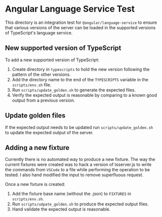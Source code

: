 # Angular Language Service Test

This directory is an integration test for `@angular/language-service` to ensure
that various versions of the server can be loaded in the supported versions of 
TypeScript's language service.

## New supported version of TypeScript

To add a new supported version of TypeScript:

1) Create directory in `typescripts` to hold the new version following the pattern
   of the other versions.
2) Add the directory name to the end of the `TYPESCRIPTS` variable in the 
   `scripts/env.sh` file.
3) Run `scripts/update_golden.sh` to generate the expected files.
4) Verify the expected output is reasonable by comparing to a known good output
   from a previous version.

## Update golden files

If the expected output needs to be updated run `scripts/update_golden.sh` to
update the expected output of the server.

## Adding a new fixture

Currently there is no automated way to produce a new fixture. The way the
current fixtures were created was to hack a version of tsserver.js to write the
commands from `VSCode` to a file while performing the operation to be tested.
I also hand modified the input to remove superfluous request.

Once a new fixture is created:

1) Add the fixture base name (without the .json) to `FIXTURES` in 
   `scripts/env.sh`.
2) Run `scripts/udpate_golden.sh` to produce the expected output files.
3) Hand validate the expected output is reasonable.
